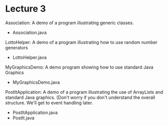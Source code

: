 # Lecture 3

Association: A demo of a program illustrating generic classes.

- Association.java

LottoHelper: A demo of a program illustrating how to use random number generators

- LottoHelper.java

MyGraphicsDemo: A demo program showing how to use standard Java Graphics

- MyGraphicsDemo.java

PostItApplication: A demo of a program illustrating the use of ArrayLists and standard Java graphics. (Don't worry if you don't understand the overall structure. We'll get to event handling later.

- PostItApplication.java
- PostIt.java

